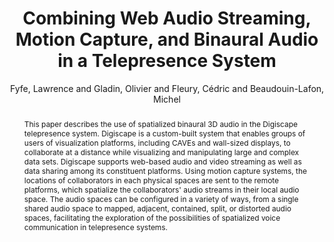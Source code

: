 --- 
title: "Combining Web Audio Streaming, Motion Capture, and Binaural Audio in a Telepresence System" 
abstract: "This paper describes the use of spatialized binaural 3D audio in the Digiscape telepresence system. Digiscape is a custom-built system that enables groups of users of visualization platforms, including CAVEs and wall-sized displays, to collaborate at a distance while visualizing and manipulating large and complex data sets. Digiscape supports web-based audio and video streaming as well as data sharing among its constituent platforms. Using motion capture systems, the locations of collaborators in each physical spaces are sent to the remote platforms, which spatialize the collaborators' audio streams in their local audio space. The audio spaces can be configured in a variety of ways, from a single shared audio space to mapped, adjacent, contained, split, or distorted audio spaces, facilitating the exploration of the possibilities of spatialized voice communication in telepresence systems." 
address: "Berlin" 
author: "Fyfe, Lawrence and Gladin, Olivier and Fleury, Cédric and Beaudouin-Lafon, Michel"
webAuthor: "Lawrence Fyfe, Olivier Gladin, Cédric Fleury, Michel Beaudouin-Lafon" 
booktitle: "Proceedings of the International Web Audio Conference" 
editor: "Monschke, Jan and Guttandin, Christoph and Schnell, Norbert and Jenkinson, Thomas and Schaedler, Jack" 
month: "September"
pages: "" 
publisher: "TU Berlin" 
series: "WAC '18"
track: "Paper"  
year: "2018" 
id: "2018_8" 
tags: year2018
media: none 
pdflink: /_data/papers/pdf/2018/2018_8.pdf
ISSN: 2663-5844
---